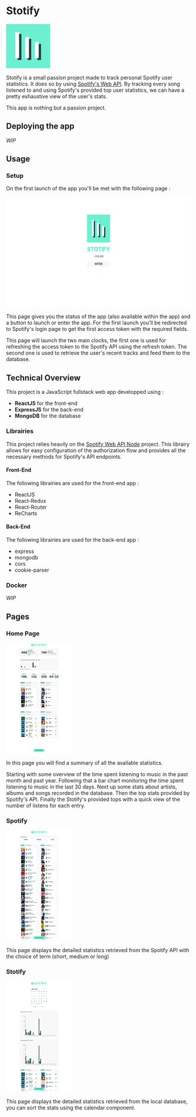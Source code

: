# Stotify
<img src="https://github.com/mohamed-chamrouk/stotify/blob/main/stotify_logo.svg" height=120px></img>

Stotify is a small passion project made to track personal Spotify user statistics.
It does so by using [Spotify's Web API](https://developer.spotify.com/documentation/web-api/). By tracking every song listened to and using Spotify's provided top user statistics, we can have a pretty exhaustive view of the user's stats.

This app is nothing but a passion project.

## Deploying the app

*WIP*

## Usage

### Setup
On the first launch of the app you'll be met with the following page :

<img src="https://github.com/mohamed-chamrouk/stotify/blob/main/doc-ressources/setup.png" height=300px></img>

This page gives you the status of the app (also available within the app) and a button to launch or enter the app.
For the first launch you'll be redirected to Spotify's login page to get the first access token with the required fields.

This page will launch the two main clocks, the first one is used for refreshing the access token to the Spotify API using the refresh token. The second one is used to retrieve the user's recent tracks and feed them to the database.

## Technical Overview

This project is a JavaScript fullstack web app developped using :
- **ReactJS** for the front-end
- **ExpressJS** for the back-end
- **MongoDB** for the database

### Librairies
This project relies heavily on the [Spotify Web API Node](https://github.com/thelinmichael/spotify-web-api-node) project. This librairy allows for easy configuration of the authorization flow and provides all the necessary methods for Spotify's API endpoints.

#### Front-End
The following librairies are used for the front-end app :
- ReactJS
- React-Redux
- React-Router
- ReCharts

#### Back-End
The following librairies are used for the back-end app :
- express
- mongodb
- cors
- cookie-parser

### Docker

*WIP*

## Pages
### Home Page
<img src="https://github.com/mohamed-chamrouk/stotify/blob/main/doc-ressources/home.png" height=300px></img>

In this page you will find a summary of all the available statistics.

Starting with some overview of the time spent listening to music in the past month and past year.
Following that a bar chart monitoring the time spent listening to music in the last 30 days.
Next up some stats about artists, albums and songs recorded in the database.
Then the top stats provided by Spotify's API.
Finally the Stotify's provided tops with a quick view of the number of listens for each entry.

### Spotify
<img src="https://github.com/mohamed-chamrouk/stotify/blob/main/doc-ressources/home_spotify.png" height=300px></img>

This page displays the detailed statistics retrieved from the Spotify API with the choice of term (short, medium or long)

### Stotify
<img src="https://github.com/mohamed-chamrouk/stotify/blob/main/doc-ressources/home_stotify.png" height=300px></img>

This page displays the detailed statistics retrieved from the local database, you can sort the stats using the calendar component.